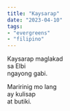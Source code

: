 ```yaml
---
title: "Kaysarap"
date: "2023-04-10"
tags:
- "evergreens"
- "filipino"
---
```


Kaysarap maglakad  
sa Elbi  
ngayong gabi.  

Maririnig mo lang  
ay kulisap  
at butiki.  